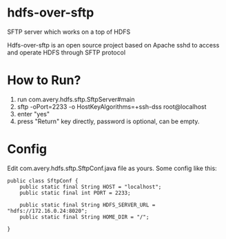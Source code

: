 # hdfs-over-sftp
SFTP server which works on a top of HDFS

Hdfs-over-sftp is an open source project based on Apache sshd to access and operate HDFS through SFTP protocol

# How to Run?
1. run com.avery.hdfs.sftp.SftpServer#main
2. sftp -oPort=2233 -o HostKeyAlgorithms=+ssh-dss root@localhost
3. enter "yes"
4. press "Return" key directly, password is optional, can be empty.

# Config
 Edit com.avery.hdfs.sftp.SftpConf.java file as yours.
 Some config like this:
 ```
 public class SftpConf {
     public static final String HOST = "localhost";
     public static final int PORT = 2233;
 
     public static final String HDFS_SERVER_URL = "hdfs://172.16.0.24:8020";
     public static final String HOME_DIR = "/";
 
 }
 
 ```
